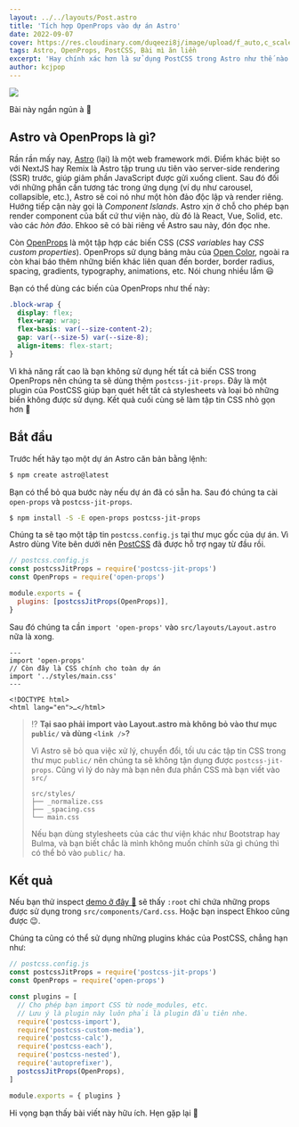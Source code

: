 ```yaml
---
layout: ../../layouts/Post.astro
title: 'Tích hợp OpenProps vào dự án Astro'
date: 2022-09-07
cover: https://res.cloudinary.com/duqeezi8j/image/upload/f_auto,c_scale,w_1200/v1645291004/ehkoo/yQbjbbm.jpg
tags: Astro, OpenProps, PostCSS, Bài mì ăn liền
excerpt: 'Hay chính xác hơn là sử dụng PostCSS trong Astro như thế nào'
author: kcjpop
---
```


![](https://res.cloudinary.com/duqeezi8j/image/upload/f_auto,c_scale,w_1200/v1645291004/ehkoo/yQbjbbm.jpg)

Bài này ngắn ngủn à 🥲

## Astro và OpenProps là gì?

Rần rần mấy nay, [Astro](https://astro.build) (lại) là một web framework mới. Điểm khác biệt so với NextJS hay Remix là Astro tập trung ưu tiên vào server-side rendering (SSR) trước, giúp giảm phần JavaScript được gửi xuống client. Sau đó đối với những phần cần tương tác trong ứng dụng (ví dụ như carousel, collapsible, etc.), Astro sẽ coi nó như một hòn đảo độc lập và render riêng. Hướng tiếp cận này gọi là _Component Islands_. Astro xịn ở chỗ cho phép bạn render component của bất cứ thư viện nào, dù đó là React, Vue, Solid, etc. vào các _hòn đảo_. Ehkoo sẽ có bài riêng về Astro sau này, đón đọc nhe.

Còn [OpenProps](https://open-props.style) là một tập hợp các biến CSS (_CSS variables_ hay _CSS custom properties_). OpenProps sử dụng bảng màu của [Open Color](https://yeun.github.io/open-color/), ngoài ra còn khai báo thêm những biến khác liên quan đến border, border radius, spacing, gradients, typography, animations, etc. Nói chung nhiều lắm 😃

Bạn có thể dùng các biến của OpenProps như thế này:

```css
.block-wrap {
  display: flex;
  flex-wrap: wrap;
  flex-basis: var(--size-content-2);
  gap: var(--size-5) var(--size-8);
  align-items: flex-start;
}
```

Vì khả năng rất cao là bạn không sử dụng hết tất cả biến CSS trong OpenProps nên chúng ta sẽ dùng thêm `postcss-jit-props`. Đây là một plugin của PostCSS giúp bạn quét hết tất cả stylesheets và loại bỏ những biến không được sử dụng. Kết quả cuối cùng sẽ làm tập tin CSS nhỏ gọn hơn 🥳

## Bắt đầu

Trước hết hãy tạo một dự án Astro căn bản bằng lệnh:

```bash
$ npm create astro@latest
```

Bạn có thể bỏ qua bước này nếu dự án đã có sẵn ha. Sau đó chúng ta cài `open-props` và `postcss-jit-props`.

```bash
$ npm install -S -E open-props postcss-jit-props
```

Chúng ta sẽ tạo một tập tin `postcss.config.js` tại thư mục gốc của dự án. Vì Astro dùng Vite bên dưới nên [PostCSS](https://docs.astro.build/en/guides/styling/#postcss) đã được hỗ trợ ngay từ đầu rồi.

```js
// postcss.config.js
const postcssJitProps = require('postcss-jit-props')
const OpenProps = require('open-props')

module.exports = {
  plugins: [postcssJitProps(OpenProps)],
}
```

Sau đó chúng ta cần `import 'open-props'` vào `src/layouts/Layout.astro` nữa là xong.

```astro
---
import 'open-props'
// Còn đây là CSS chính cho toàn dự án
import '../styles/main.css'
---

<!DOCTYPE html>
<html lang="en">…</html>
```

> ⁉️ **Tại sao phải import vào Layout.astro mà không bỏ vào thư mục `public/` và dùng `<link />`?**
>
> Vì Astro sẽ bỏ qua việc xử lý, chuyển đổi, tối ưu các tập tin CSS trong thư mục `public/` nên chúng ta sẽ không tận dụng được `postcss-jit-props`. Cũng vì lý do này mà bạn nên đưa phần CSS mà bạn viết vào `src/`
>
> ```
> src/styles/
> ├── _normalize.css
> ├── _spacing.css
> └── main.css
> ```
>
> Nếu bạn dùng stylesheets của các thư viện khác như Bootstrap hay Bulma, và bạn biết chắc là mình không muốn chỉnh sửa gì chúng thì có thể bỏ vào `public/` ha.

## Kết quả

Nếu bạn thử inspect [demo ở đây 🔗](https://stackblitz.com/edit/github-z2hiyt?file=src/components/Card.css) sẽ thấy `:root` chỉ chứa những props được sử dụng trong `src/components/Card.css`. Hoặc bạn inspect Ehkoo cũng được 😉.

Chúng ta cũng có thể sử dụng những plugins khác của PostCSS, chẳng hạn như:

```js
// postcss.config.js
const postcssJitProps = require('postcss-jit-props')
const OpenProps = require('open-props')

const plugins = [
  // Cho phép bạn import CSS từ node_modules, etc.
  // Lưu ý là plugin này luôn phải là plugin đầu tiên nhe.
  require('postcss-import'),
  require('postcss-custom-media'),
  require('postcss-calc'),
  require('postcss-each'),
  require('postcss-nested'),
  require('autoprefixer'),
  postcssJitProps(OpenProps),
]

module.exports = { plugins }
```

Hi vọng bạn thấy bài viết này hữu ích. Hẹn gặp lại 👋
